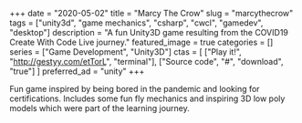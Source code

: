 +++ 
date = "2020-05-02"
title = "Marcy The Crow"
slug = "marcythecrow"
tags = ["unity3d", "game mechanics", "csharp", "cwcl", "gamedev", "desktop"]
description = "A fun Unity3D game resulting from the COVID19 Create With Code Live journey."
featured_image = true
categories = []
series = ["Game Development", "Unity3D"]
ctas = [
    ["Play it!", "http://gestyy.com/etTorL", "terminal"],
    ["Source code", "#", "download", "true"]
]
preferred_ad = "unity"
+++

<p>
    Fun game inspired by being bored in the pandemic and looking for certifications. Includes some fun fly mechanics and inspiring 3D low poly models which were part of the learning journey.
</p>